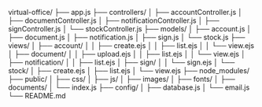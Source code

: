 virtual-office/
├── app.js
├── controllers/
│   ├── accountController.js
│   ├── documentController.js
│   ├── notificationController.js
│   ├── signController.js
│   └── stockController.js
├── models/
│   ├── account.js
│   ├── document.js
│   ├── notification.js
│   ├── sign.js
│   └── stock.js
├── views/
│   ├── account/
│   │   ├── create.ejs
│   │   ├── list.ejs
│   │   └── view.ejs
│   ├── document/
│   │   ├── upload.ejs
│   │   ├── list.ejs
│   │   └── view.ejs
│   ├── notification/
│   │   ├── list.ejs
│   ├── sign/
│   │   └── sign.ejs
│   └── stock/
│       ├── create.ejs
│       ├── list.ejs
│       └── view.ejs
├── node_modules/
├── public/
│   ├── css/
│   ├── js/
│   ├── images/
│   ├── fonts/
│   ├── documents/
│   └── index.js
├── config/
│   ├── database.js
│   └── email.js
└── README.md
